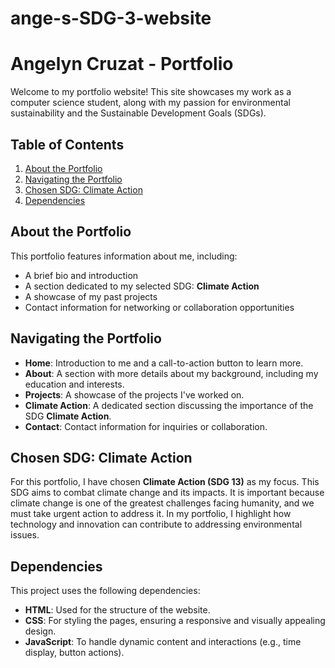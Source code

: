 # ange-s-SDG-3-website

# Angelyn Cruzat - Portfolio

Welcome to my portfolio website! This site showcases my work as a computer science student, along with my passion for environmental sustainability and the Sustainable Development Goals (SDGs).

## Table of Contents
1. [About the Portfolio](#about-the-portfolio)
2. [Navigating the Portfolio](#navigating-the-portfolio)
3. [Chosen SDG: Climate Action](#chosen-sdg-climate-action)
4. [Dependencies](#dependencies)

## About the Portfolio
This portfolio features information about me, including:
- A brief bio and introduction
- A section dedicated to my selected SDG: **Climate Action**
- A showcase of my past projects
- Contact information for networking or collaboration opportunities

## Navigating the Portfolio
- **Home**: Introduction to me and a call-to-action button to learn more.
- **About**: A section with more details about my background, including my education and interests.
- **Projects**: A showcase of the projects I've worked on.
- **Climate Action**: A dedicated section discussing the importance of the SDG **Climate Action**.
- **Contact**: Contact information for inquiries or collaboration.

## Chosen SDG: Climate Action
For this portfolio, I have chosen **Climate Action (SDG 13)** as my focus. This SDG aims to combat climate change and its impacts. It is important because climate change is one of the greatest challenges facing humanity, and we must take urgent action to address it. In my portfolio, I highlight how technology and innovation can contribute to addressing environmental issues.

## Dependencies
This project uses the following dependencies:
- **HTML**: Used for the structure of the website.
- **CSS**: For styling the pages, ensuring a responsive and visually appealing design.
- **JavaScript**: To handle dynamic content and interactions (e.g., time display, button actions).
  
